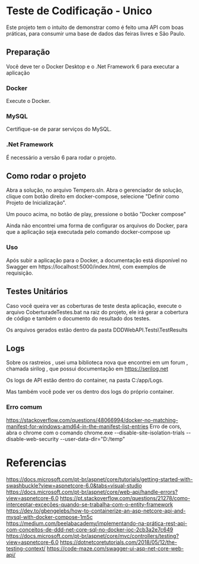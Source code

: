 # Teste de Codificação - Unico

Este projeto tem o intuito de demonstrar como é feito uma API com boas práticas, para consumir uma base de dados das feiras livres e São Paulo.

## Preparação 

Você deve ter o Docker Desktop e o .Net Framework 6 para executar a aplicação

### Docker

Execute o Docker.

### MySQL
Certifique-se de parar serviços do MySQL. 

### .Net Framework
É necessário a versão 6 para rodar o projeto.

## Como rodar o projeto
Abra a solução, no arquivo Tempero.sln. Abra o gerenciador de solução, clique com botão direito em docker-compose, selecione "Definir como Projeto de Inicialização".

Um pouco acima, no botão de play, pressione o botão "Docker compose"

Ainda não encontrei uma forma de configurar os arquivos do Docker, para que a aplicação seja executada pelo comando docker-compose up

### Uso
Após subir a aplicação para o Docker, a documentação está disponível no Swagger em https://localhost:5000/index.html, com exemplos de requisição.

## Testes Unitários
Caso você queira ver as coberturas de teste desta aplicação, execute o arquivo CoberturadeTestes.bat na raiz do projeto, ele irá gerar a cobertura de código e também o documento do resultado dos testes.

Os arquivos gerados estão dentro da pasta DDDWebAPI.Tests\TestResults

## Logs 

Sobre os rastreios , usei uma biblioteca nova que encontrei em um forum , chamada sirilog , que possui documentação em https://serilog.net

Os logs de API estão dentro do container, na pasta C:/app/Logs.

Mas também você pode ver os dentro dos logs do próprio container.

### Erro comum
https://stackoverflow.com/questions/48066994/docker-no-matching-manifest-for-windows-amd64-in-the-manifest-list-entries
Erro de cors, abra o chrome com o comando chrome.exe --disable-site-isolation-trials --disable-web-security --user-data-dir="D:/temp"
# Referencias 
https://docs.microsoft.com/pt-br/aspnet/core/tutorials/getting-started-with-swashbuckle?view=aspnetcore-6.0&tabs=visual-studio
https://docs.microsoft.com/pt-br/aspnet/core/web-api/handle-errors?view=aspnetcore-6.0
https://pt.stackoverflow.com/questions/21278/como-interceptar-exceções-quando-se-trabalha-com-o-entity-framework
https://dev.to/gbengelebs/how-to-containerize-an-asp-netcore-api-and-mysql-with-docker-compose-1m5c
https://medium.com/beelabacademy/implementando-na-prática-rest-api-com-conceitos-de-ddd-net-core-sql-no-docker-ioc-2cb3a2e7c649
https://docs.microsoft.com/pt-br/aspnet/core/mvc/controllers/testing?view=aspnetcore-6.0
https://dotnetcoretutorials.com/2018/05/12/the-testing-context/
https://code-maze.com/swagger-ui-asp-net-core-web-api/